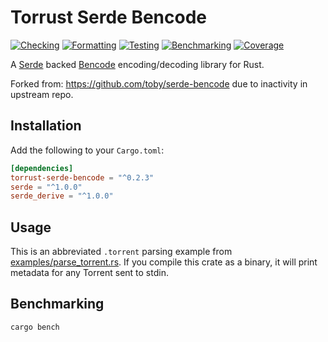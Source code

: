 # Torrust Serde Bencode

[![Checking](https://github.com/torrust/torrust-serde-bencode/actions/workflows/checking.yml/badge.svg)](https://github.com/torrust/torrust-serde-bencode/actions/workflows/checking.yml) [![Formatting](https://github.com/torrust/torrust-serde-bencode/actions/workflows/formatting.yml/badge.svg)](https://github.com/torrust/torrust-serde-bencode/actions/workflows/formatting.yml) [![Testing](https://github.com/torrust/torrust-serde-bencode/actions/workflows/testing.yaml/badge.svg)](https://github.com/torrust/torrust-serde-bencode/actions/workflows/testing.yaml) [![Benchmarking](https://github.com/torrust/torrust-serde-bencode/actions/workflows/benchmarking.yml/badge.svg)](https://github.com/torrust/torrust-serde-bencode/actions/workflows/benchmarking.yml) [![Coverage](https://github.com/torrust/torrust-serde-bencode/actions/workflows/coverage.yml/badge.svg)](https://github.com/torrust/torrust-serde-bencode/actions/workflows/coverage.yml)

A [Serde](https://github.com/serde-rs/serde) backed [Bencode](https://en.wikipedia.org/wiki/Bencode)
encoding/decoding library for Rust.

Forked from: <https://github.com/toby/serde-bencode> due to inactivity in upstream repo.

## Installation

Add the following to your `Cargo.toml`:

```toml
[dependencies]
torrust-serde-bencode = "^0.2.3"
serde = "^1.0.0"
serde_derive = "^1.0.0"
```

## Usage

This is an abbreviated `.torrent` parsing example from [examples/parse_torrent.rs](examples/parse_torrent.rs). If you compile this crate as a binary, it will print metadata for any Torrent sent to stdin.

## Benchmarking

```console
cargo bench
```
